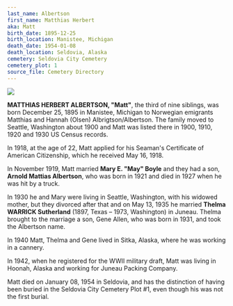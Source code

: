 ```yaml
---
last_name: Albertson
first_name: Matthias Herbert
aka: Matt
birth_date: 1895-12-25
birth_location: Manistee, Michigan
death_date: 1954-01-08
death_location: Seldovia, Alaska
cemetery: Seldovia City Cemetery
cemetery_plot: 1
source_file: Cemetery Directory
---
```


![](../assets/images/Matt%20Alberton/media/image1.jpeg)

**MATTHIAS HERBERT ALBERTSON, "Matt"**, the third of nine siblings, was born December 25, 1895 in Manistee, Michigan to
Norwegian emigrants Matthias and Hannah (Olsen) Albrigtson/Albertson. The family moved to Seattle, Washington about 1900 and Matt was listed there in 1900, 1910, 1920 and 1930 US Census records.  

In 1918, at the age of 22, Matt applied for his Seaman's Certificate of American Citizenship, which he received May 16, 1918.

In November 1919, Matt married **Mary E. "May" Boyle** and they had a son, **Arnold Mattias Albertson**, who was born in 1921 and died in 1927 when he was hit by a truck.

In 1930 he and Mary were living in Seattle, Washington, with his widowed mother, but they divorced after that and on May 13, 1935 he married **Thelma WARRICK Sutherland** (1897, Texas – 1973, Washington) in Juneau. Thelma brought to the marriage a son, Gene Allen, who was born in 1931, and took the Albertson name.

In 1940 Matt, Thelma and Gene lived in Sitka, Alaska, where he was working in a cannery.

In 1942, when he registered for the WWII military draft, Matt was living in Hoonah, Alaska and working for Juneau Packing Company. 

Matt died on January 08, 1954 in Seldovia, and has the distinction of having been buried in the Seldovia City
Cemetery Plot \#1, even though his was not the first burial.

